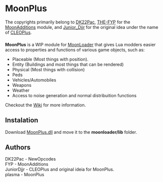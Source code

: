 # MoonPlus
The copyrights primarily belong to [DK22Pac](https://github.com/DK22Pac), [THE-FYP](https://github.com/THE-FYP) for the [MoonAdditions](https://github.com/THE-FYP/MoonAdditions) module, and [Junior_Djjr](https://github.com/JuniorDjjr) for the original idea under the name of [CLEOPlus](https://github.com/JuniorDjjr/CLEOPlus).
###
**MoonPlus** is a WIP module for [MoonLoader](http://blast.hk/moonloader/) that gives Lua modders easier access to properties and functions of various game objects, such as:
- Placeable (Most things with position).
- Entity (Buildings and most things that can be rendered)
- Physical (Most things with collision)
- Peds
- Vehicles/Automobiles
- Weapons
- Weather
- Access to noise generation and normal distribuition functions

Checkout the [Wiki](https://github.com/plasmaXZ/MoonPlus/wiki) for more information.

## Instalation
Download [MoonPlus.dll](https://github.com/plasmaXZ/MoonPlus/releases) and move it to the **moonloader/lib** folder.

## Authors
DK22Pac - NewOpcodes<br>
FYP - MoonAdditions<br>
JuniorDjjr - CLEOPlus and original ideia for MoonPlus.<br>
plasma - MoonPlus<br>
